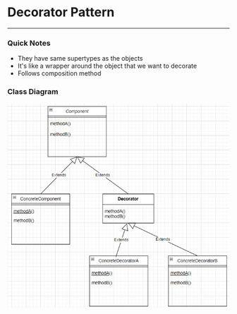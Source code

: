 # Decorator Pattern
<hr>

### Quick Notes
- They have same supertypes as the objects
- It's like a wrapper around the object that we want to decorate
- Follows composition method

### Class Diagram
![Class Diagram](Decorator.png)
